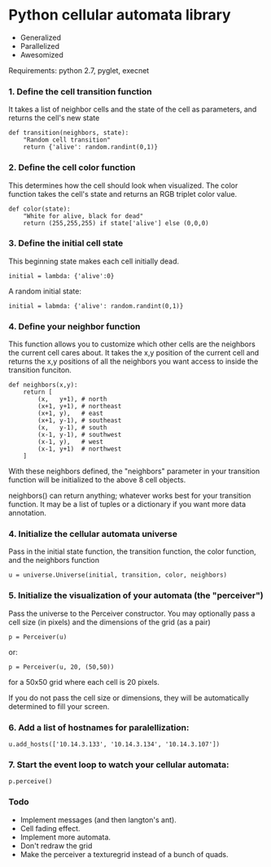# Python cellular automata library

* Generalized
* Parallelized
* Awesomized

Requirements: python 2.7, pyglet, execnet

### 1. Define the cell transition function

It takes a list of neighbor cells and the state of the cell as parameters, and
returns the cell's new state

	def transition(neighbors, state):
		"Random cell transition"
		return {'alive': random.randint(0,1)}

### 2. Define the cell color function

This determines how the cell should look when visualized. The color function
takes the cell's state and returns an RGB triplet color value.

	def color(state):
		"White for alive, black for dead"
		return (255,255,255) if state['alive'] else (0,0,0)

### 3. Define the initial cell state

This beginning state makes each cell initially dead.

	initial = lambda: {'alive':0}

A random initial state:

	initial = labmda: {'alive': random.randint(0,1)}

### 4. Define your neighbor function

This function allows you to customize which other cells are the neighbors the
current cell cares about. It takes the x,y position of the current cell and
returns the x,y positions of all the neighbors you want access to inside the
transition funciton.
	
	def neighbors(x,y):
		return [
			(x,   y+1), # north
			(x+1, y+1), # northeast
			(x+1, y),   # east
			(x+1, y-1), # southeast
			(x,   y-1), # south
			(x-1, y-1), # southwest
			(x-1, y),   # west
			(x-1, y+1)  # northwest
		]

With these neighbors defined, the "neighbors" parameter in your transition
function will be initialized to the above 8 cell objects.

neighbors() can return anything; whatever works best for your transition
function. It may be a list of tuples or a dictionary if you want more data
annotation.

### 4. Initialize the cellular automata universe

Pass in the initial state function, the transition function, the color
function, and the neighbors function

	u = universe.Universe(initial, transition, color, neighbors)

### 5. Initialize the visualization of your automata (the "perceiver")

Pass the universe to the Perceiver constructor. You may optionally pass a cell size (in
pixels) and the dimensions of the grid (as a pair)

	p = Perceiver(u)

or:

	p = Perceiver(u, 20, (50,50))

for a 50x50 grid where each cell is 20 pixels.

If you do not pass the cell size or dimensions, they will be automatically
determined to fill your screen.

### 6. Add a list of hostnames for paralellization:

	u.add_hosts(['10.14.3.133', '10.14.3.134', '10.14.3.107'])

### 7. Start the event loop to watch your cellular automata:

	p.perceive()

### Todo
* Implement messages (and then langton's ant).
* Cell fading effect.
* Implement more automata.
* Don't redraw the grid
* Make the perceiver a texturegrid instead of a bunch of quads.
